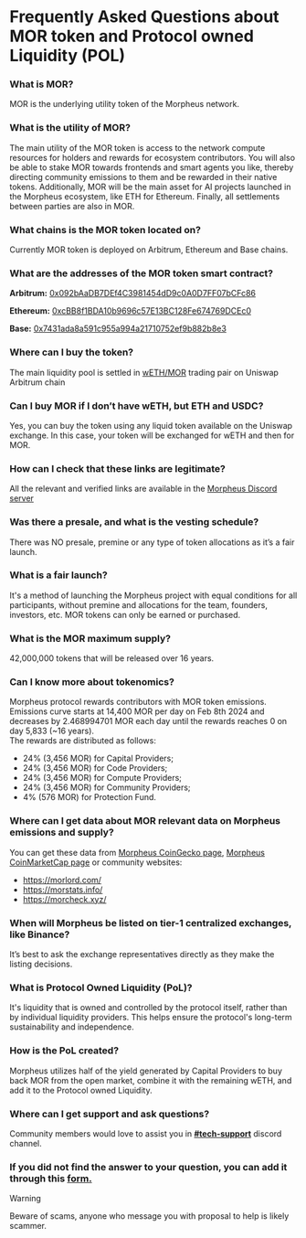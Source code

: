 # Frequently Asked Questions about MOR token and Protocol owned Liquidity (POL)

### What is MOR?  
MOR is the underlying utility token of the Morpheus network.

### What is the utility of MOR?  
The main utility of the MOR token is access to the network compute resources for holders and rewards for ecosystem contributors. You will also be able to stake MOR towards frontends and smart agents you like, thereby directing community emissions to them and be rewarded in their native tokens. Additionally, MOR will be the main asset for AI projects launched in the Morpheus ecosystem, like ETH for Ethereum. Finally, all settlements between parties are also in MOR.

### What chains is the MOR token located on? 
Currently MOR token is deployed on Arbitrum, Ethereum and Base chains.

### What are the addresses of the MOR token smart contract? 
**Arbitrum:** [0x092bAaDB7DEf4C3981454dD9c0A0D7FF07bCFc86](https://arbiscan.io/token/0x092bAaDB7DEf4C3981454dD9c0A0D7FF07bCFc86)

**Ethereum:** [0xcBB8f1BDA10b9696c57E13BC128Fe674769DCEc0](https://etherscan.io/address/0xcBB8f1BDA10b9696c57E13BC128Fe674769DCEc0)

**Base:** [0x7431ada8a591c955a994a21710752ef9b882b8e3](https://basescan.org/address/0x7431ada8a591c955a994a21710752ef9b882b8e3)

### Where can I buy the token?
The main liquidity pool is settled in [wETH/MOR](https://app.uniswap.org/explore/tokens/arbitrum/0x092baadb7def4c3981454dd9c0a0d7ff07bcfc86) trading pair on Uniswap Arbitrum chain

### Can I buy MOR if I don’t have wETH, but ETH and USDC?
Yes, you can buy the token using any liquid token available on the Uniswap exchange. In this case, your token will be exchanged for wETH and then for MOR.

### How can I check that these links are legitimate?
All the relevant and verified links are available in the [Morpheus Discord server](https://discord.com/channels/1151741790408429580/1183934719155515463)

### Was there a presale, and what is the vesting schedule?  
There was NO presale, premine or any type of token allocations as it’s a fair launch.

### What is a fair launch?  
It's a method of launching the Morpheus project with equal conditions for all participants, without premine and allocations for the team, founders, investors, etc. MOR tokens can only be earned or purchased.

### What is the MOR maximum supply?  
42,000,000 tokens that will be released over 16 years.

### Can I know more about tokenomics?  
Morpheus protocol rewards contributors with MOR token emissions. Emissions curve starts at 14,400 MOR per day on Feb 8th 2024 and decreases by 2.468994701 MOR each day until the rewards reaches 0 on day 5,833 (~16 years).  
The rewards are distributed as follows:
- 24% (3,456 MOR) for Capital Providers;
- 24% (3,456 MOR) for Code Providers;
- 24% (3,456 MOR) for Compute Providers;
- 24% (3,456 MOR) for Community Providers;
- 4% (576 MOR) for Protection Fund.

### Where can I get data about MOR relevant data on Morpheus emissions and supply?
You can get these data from [Morpheus CoinGecko page](https://www.coingecko.com/en/coins/morpheusai), [Morpheus CoinMarketCap page](https://coinmarketcap.com/currencies/morpheus/) or community websites:  
- https://morlord.com/  
- https://morstats.info/  
- https://morcheck.xyz/ 

### When will Morpheus be listed on tier-1 centralized exchanges, like Binance?  
It’s best to ask the exchange representatives directly as they make the listing decisions.

### What is Protocol Owned Liquidity (PoL)?  
It's liquidity that is owned and controlled by the protocol itself, rather than by individual liquidity providers. This helps ensure the protocol's long-term sustainability and independence.

### How is the PoL created?
Morpheus utilizes half of the yield generated by Capital Providers to buy back MOR from the open market, combine it with the remaining wETH, and add it to the Protocol owned Liquidity.

### Where can I get support and ask questions?
Community members would love to assist you in [**#tech-support**](https://discord.com/channels/1151741790408429580/1183666837460897832) discord channel.

### If you did not find the answer to your question, you can add it through this [form.](https://forms.gle/6yt5ps3kAfUfkF4N8) 

> [!WARNING]  
> Beware of scams, anyone who message you with proposal to help is likely scammer. 


